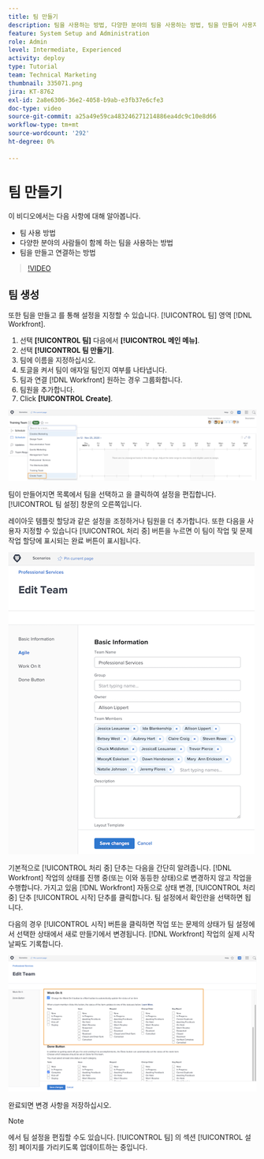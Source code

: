 ```yaml
---
title: 팀 만들기
description: 팀을 사용하는 방법, 다양한 분야의 팀을 사용하는 방법, 팀을 만들어 사용자를 구성하고 권한을 부여하는 방법에 대해 알아봅니다.
feature: System Setup and Administration
role: Admin
level: Intermediate, Experienced
activity: deploy
type: Tutorial
team: Technical Marketing
thumbnail: 335071.png
jira: KT-8762
exl-id: 2a8e6306-36e2-4058-b9ab-e3fb37e6cfe3
doc-type: video
source-git-commit: a25a49e59ca483246271214886ea4dc9c10e8d66
workflow-type: tm+mt
source-wordcount: '292'
ht-degree: 0%

---
```


# 팀 만들기

이 비디오에서는 다음 사항에 대해 알아봅니다.

* 팀 사용 방법
* 다양한 분야의 사람들이 함께 하는 팀을 사용하는 방법
* 팀을 만들고 연결하는 방법

>[!VIDEO](https://video.tv.adobe.com/v/335071/?quality=12&learn=on)

## 팀 생성

또한 팀을 만들고 를 통해 설정을 지정할 수 있습니다. [!UICONTROL 팀] 영역 [!DNL Workfront].

1. 선택 **[!UICONTROL 팀]** 다음에서 **[!UICONTROL 메인 메뉴]**.
1. 선택 **[!UICONTROL 팀 만들기]**.
1. 팀에 이름을 지정하십시오.
1. 토글을 켜서 팀이 애자일 팀인지 여부를 나타냅니다.
1. 팀과 연결 [!DNL Workfront] 원하는 경우 그룹화합니다.
1. 팀원을 추가합니다.
1. Click **[!UICONTROL Create]**.

![의 팀 메뉴 [!UICONTROL 팀] 페이지](assets/admin-fund-create-team.png)

팀이 만들어지면 목록에서 팀을 선택하고 을 클릭하여 설정을 편집합니다. [!UICONTROL 팀 설정] 창문의 오른쪽입니다.

레이아웃 템플릿 할당과 같은 설정을 조정하거나 팀원을 더 추가합니다. 또한 다음을 사용자 지정할 수 있습니다 [!UICONTROL 처리 중] 버튼을 누르면 이 팀이 작업 및 문제 작업 할당에 표시되는 완료 버튼이 표시됩니다.

![[!UICONTROL 팀 편집] 창](assets/admin-fund-team-settings.png)

기본적으로 [!UICONTROL 처리 중] 단추는 다음을 간단히 알려줍니다. [!DNL Workfront] 작업의 상태를 진행 중(또는 이와 동등한 상태)으로 변경하지 않고 작업을 수행합니다. 가지고 있음 [!DNL Workfront] 자동으로 상태 변경, [!UICONTROL 처리 중] 단추 [!UICONTROL 시작] 단추를 클릭합니다. 팀 설정에서 확인란을 선택하면 됩니다.

다음의 경우 [!UICONTROL 시작] 버튼을 클릭하면 작업 또는 문제의 상태가 팀 설정에서 선택한 상태에서 새로 만들기에서 변경됩니다. [!DNL Workfront] 작업의 실제 시작 날짜도 기록합니다.

![[!UICONTROL 처리 중] 섹션 / [!UICONTROL 팀 편집] 창](assets/admin-fund-start-button-team.png)

완료되면 변경 사항을 저장하십시오.


>[!NOTE]
>
>에서 팀 설정을 편집할 수도 있습니다. [!UICONTROL 팀] 의 섹션 [!UICONTROL 설정] 페이지를 가리키도록 업데이트하는 중입니다.

<!---
learn more URLs
Create a team
Work On It and Done button overview
--->
